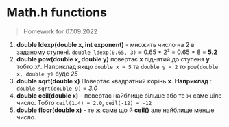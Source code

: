 # Math.h functions
> Homework for 07.09.2022

 1. **double ldexp(double x, int exponent)** - множить число на 2 в заданому ступені. `double ldexp(0.65, 3)` = 0.65 * 2³ = 0.65 * 8 = **5.2**
 2. **double pow(double x, double y)** повертає **x** піднятий до ступеня **y** тобто xʸ.  Наприклад якщо `double x = 5` та `double y = 2` то `pow(double x, double y)` буде *25*  
 3. **double sqrt(double x)** Повертає квадратний корінь **x**.  **Наприклад** : `double sqrt(double 9)` = *3.0*
 4. **double ceil(double x)** - повертає найблище більше або те ж саме ціле число. Тобто `ceil(1.4) = 2.0`, `ceil(-12) = -12`
 5. **double floor(double x)** - те ж саме що й **ceil()** але найблище менше число.

